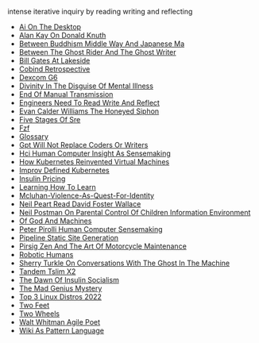intense iterative inquiry by reading writing and reflecting<ul><li><a href="/./ai_on_the_desktop.html">Ai On The Desktop</a></li><li><a href="/./alan_kay_on_donald_knuth.html">Alan Kay On Donald Knuth</a></li><li><a href="/./between_buddhism_middle_way_and_japanese_ma.html">Between Buddhism Middle Way And Japanese Ma</a></li><li><a href="/./between_the_ghost_rider_and_the_ghost_writer.html">Between The Ghost Rider And The Ghost Writer</a></li><li><a href="/./bill_gates_at_lakeside.html">Bill Gates At Lakeside</a></li><li><a href="/./cobind_retrospective.html">Cobind Retrospective</a></li><li><a href="/./dexcom_g6.html">Dexcom G6</a></li><li><a href="/./divinity_in_the_disguise_of_mental_illness.html">Divinity In The Disguise Of Mental Illness</a></li><li><a href="/./end_of_manual_transmission.html">End Of Manual Transmission</a></li><li><a href="/./engineers_need_to_read_write_and_reflect.html">Engineers Need To Read Write And Reflect</a></li><li><a href="/./evan_calder_williams_the_honeyed_siphon.html">Evan Calder Williams The Honeyed Siphon</a></li><li><a href="/./five_stages_of_sre.html">Five Stages Of Sre</a></li><li><a href="/./fzf.html">Fzf</a></li><li><a href="/./glossary.html">Glossary</a></li><li><a href="/./gpt_will_not_replace_coders_or_writers.html">Gpt Will Not Replace Coders Or Writers</a></li><li><a href="/./hci_human_computer_insight_as_sensemaking.html">Hci Human Computer Insight As Sensemaking</a></li><li><a href="/./how_kubernetes_reinvented_virtual_machines.html">How Kubernetes Reinvented Virtual Machines</a></li><li><a href="/./improv_defined_kubernetes.html">Improv Defined Kubernetes</a></li><li><a href="/./insulin_pricing.html">Insulin Pricing</a></li><li><a href="/./learning_how_to_learn.html">Learning How To Learn</a></li><li><a href="/./mcluhan-violence-as-quest-for-identity.html">Mcluhan-Violence-As-Quest-For-Identity</a></li><li><a href="/./neil_peart_read_david_foster_wallace.html">Neil Peart Read David Foster Wallace</a></li><li><a href="/./neil_postman_on_parental_control_of_children_information_environment.html">Neil Postman On Parental Control Of Children Information Environment</a></li><li><a href="/./of_god_and_machines.html">Of God And Machines</a></li><li><a href="/./peter_pirolli_human_computer_sensemaking.html">Peter Pirolli Human Computer Sensemaking</a></li><li><a href="/./pipeline_static_site_generation.html">Pipeline Static Site Generation</a></li><li><a href="/./pirsig_zen_and_the_art_of_motorcycle_maintenance.html">Pirsig Zen And The Art Of Motorcycle Maintenance</a></li><li><a href="/./robotic_humans.html">Robotic Humans</a></li><li><a href="/./sherry_turkle_on_conversations_with_the_ghost_in_the_machine.html">Sherry Turkle On Conversations With The Ghost In The Machine</a></li><li><a href="/./tandem_tslim_x2.html">Tandem Tslim X2</a></li><li><a href="/./the_dawn_of_insulin_socialism.html">The Dawn Of Insulin Socialism</a></li><li><a href="/./the_mad_genius_mystery.html">The Mad Genius Mystery</a></li><li><a href="/./top_3_linux_distros_2022.html">Top 3 Linux Distros 2022</a></li><li><a href="/./two_feet.html">Two Feet</a></li><li><a href="/./two_wheels.html">Two Wheels</a></li><li><a href="/./walt_whitman_agile_poet.html">Walt Whitman Agile Poet</a></li><li><a href="/./wiki_as_pattern_language.html">Wiki As Pattern Language</a></li></ul>